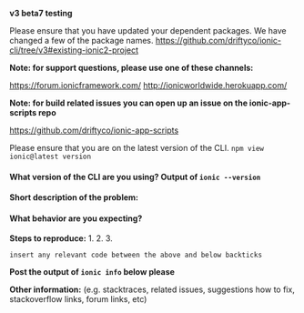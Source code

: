 **v3 beta7 testing**

Please ensure that you have updated your dependent packages.  We have changed a few of the package names. https://github.com/driftyco/ionic-cli/tree/v3#existing-ionic2-project

**Note: for support questions, please use one of these channels:**

https://forum.ionicframework.com/
http://ionicworldwide.herokuapp.com/

**Note: for build related issues you can open up an issue on the ionic-app-scripts repo**

https://github.com/driftyco/ionic-app-scripts

Please ensure that you are on the latest version of the CLI.
`npm view ionic@latest version`

#### What version of the CLI are you using? Output of `ionic --version`



#### Short description of the problem:



#### What behavior are you expecting?



**Steps to reproduce:**
1.
2.
3.

```
insert any relevant code between the above and below backticks
```

**Post the output of `ionic info` below please**


**Other information:** (e.g. stacktraces, related issues, suggestions how to fix, stackoverflow links, forum links, etc)

